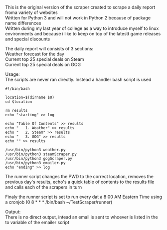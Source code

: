 This is the original version of the scraper created to scrape a daily report froma variety of websites<br>
Written for Python 3 and will not work in Python 2 because of package name differences<br>
Written during my last year of college as a way to introduce myself to linux environments and because i like to keep on top of the latestt game releases and special discounts<br>

The daily report will consists of 3 sections:<br>
    Weather forecast for the day<br>
    Current top 25 special deals on Steam<br>
    Current top 25 special deals on GOG<br>

Usage:<br>
    The scripts are never ran directly. Instead a handler bash script is used<br>

    #!/bin/bash

    location=$(dirname $0)
    cd $location

    rm results
    echo "starting" >> log

    echo "Table Of Contents" >> results
    echo "   1. Weather" >> results
    echo "   2. Steam" >> results
    echo "   3. GOG" >> results
    echo "" >> results

    /usr/bin/python3 weather.py
    /usr/bin/python3 steamScraper.py
    /usr/bin/python3 gogScraper.py
    /usr/bin/python3 emailer.py
    echo "ending" >> log

The runner script changes the PWD to the correct location, removes the previous day's results, echo's a quick table of contents to the results file and calls each of the scrapers in turn<br>

Finaly the runner script is set to run every dat a 8:00 AM Eastern Time using a cronjob (0 8 * * * /bin/bash ~/TestScraper/runner)<br>

Output:<br>
    There is no direct output, intead an email is sent to whoever is listed in the to variable of the emailer script
